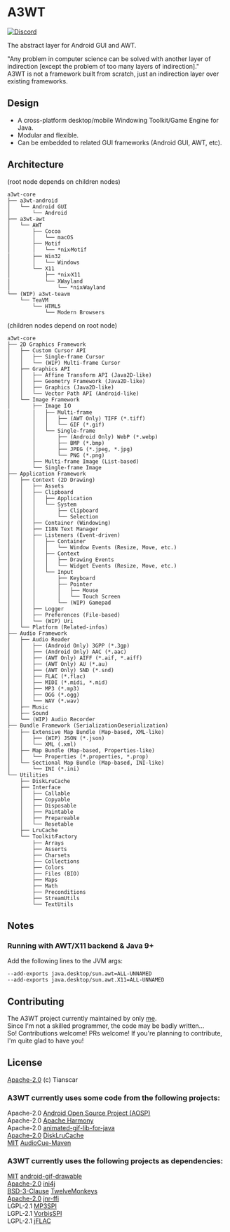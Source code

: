 # A3WT
[![Discord](https://img.shields.io/discord/1062481080202055752?style=for-the-badge&logo=discord)](https://discord.gg/hghED8mWUd)

The abstract layer for Android GUI and AWT.

"Any problem in computer science can be solved with another layer of indirection [except the problem of too many layers of indirection]."  
A3WT is not a framework built from scratch, just an indirection layer over existing frameworks.

## Design
- A cross-platform desktop/mobile Windowing Toolkit/Game Engine for Java.
- Modular and flexible.
- Can be embedded to related GUI frameworks (Android GUI, AWT, etc).

## Architecture

(root node depends on children nodes)
```
a3wt-core
├── a3wt-android
│   └── Android GUI
│       └── Android
├── a3wt-awt
│   └── AWT
│       ├── Cocoa
│       │   └── macOS
│       ├── Motif
│       │   └── *nix⁄Motif
│       ├── Win32
│       │   └── Windows
│       └── X11
│           ├── *nix⁄X11
│           └── XWayland
│               └── *nix⁄Wayland
└── (WIP) a3wt-teavm
    └── TeaVM
        └── HTML5
            └── Modern Browsers
```

(children nodes depend on root node)
```
a3wt-core
├── 2D Graphics Framework
│   ├── Custom Cursor API
│   │   ├── Single-frame Cursor
│   │   └── (WIP) Multi-frame Cursor
│   ├── Graphics API
│   │   ├── Affine Transform API (Java2D-like)
│   │   ├── Geometry Framework (Java2D-like)
│   │   ├── Graphics (Java2D-like)
│   │   └── Vector Path API (Android-like)
│   └── Image Framework
│       ├── Image I⁄O
│       │   ├── Multi-frame
│       │   │   ├── (AWT Only) TIFF (*.tiff)
│       │   │   └── GIF (*.gif)
│       │   └── Single-frame
│       │       ├── (Android Only) WebP (*.webp)
│       │       ├── BMP (*.bmp)
│       │       ├── JPEG (*.jpeg, *.jpg)
│       │       └── PNG (*.png)
│       ├── Multi-frame Image (List-based)
│       └── Single-frame Image
├── Application Framework
│   ├── Context (2D Drawing)
│   │   ├── Assets
│   │   ├── Clipboard
│   │   │   ├── Application
│   │   │   └── System
│   │   │       ├── Clipboard
│   │   │       └── Selection
│   │   ├── Container (Windowing)
│   │   ├── I18N Text Manager
│   │   ├── Listeners (Event-driven)
│   │   │   ├── Container
│   │   │   │   └── Window Events (Resize, Move, etc.)
│   │   │   ├── Context
│   │   │   │   ├── Drawing Events
│   │   │   │   └── Widget Events (Resize, Move, etc.)
│   │   │   └── Input
│   │   │       ├── Keyboard
│   │   │       ├── Pointer
│   │   │       │   ├── Mouse
│   │   │       │   └── Touch Screen
│   │   │       └── (WIP) Gamepad
│   │   ├── Logger
│   │   ├── Preferences (File-based)
│   │   └── (WIP) Uri
│   └── Platform (Related-infos)
├── Audio Framework
│   ├── Audio Reader
│   │   ├── (Android Only) 3GPP (*.3gp)
│   │   ├── (Android Only) AAC (*.aac)
│   │   ├── (AWT Only) AIFF (*.aif, *.aiff)
│   │   ├── (AWT Only) AU (*.au)
│   │   ├── (AWT Only) SND (*.snd)
│   │   ├── FLAC (*.flac)
│   │   ├── MIDI (*.midi, *.mid)
│   │   ├── MP3 (*.mp3)
│   │   ├── OGG (*.ogg)
│   │   └── WAV (*.wav)
│   ├── Music
│   ├── Sound
│   └── (WIP) Audio Recorder
├── Bundle Framework (Serialization⁄Deserialization)
│   ├── Extensive Map Bundle (Map-based, XML-like)
│   │   ├── (WIP) JSON (*.json)
│   │   └── XML (.xml)
│   ├── Map Bundle (Map-based, Properties-like)
│   │   └── Properties (*.properties, *.prop)
│   └── Sectional Map Bundle (Map-based, INI-like)
│       └── INI (*.ini)
└── Utilities
    ├── DiskLruCache
    ├── Interface
    │   ├── Callable
    │   ├── Copyable
    │   ├── Disposable
    │   ├── Paintable
    │   ├── Prepareable
    │   └── Resetable
    ├── LruCache
    └── Toolkit⁄Factory
        ├── Arrays
        ├── Asserts
        ├── Charsets
        ├── Collections
        ├── Colors
        ├── Files (BIO)
        ├── Maps
        ├── Math
        ├── Preconditions
        ├── StreamUtils
        └── TextUtils
```

## Notes
### Running with AWT/X11 backend & Java 9+
Add the following lines to the JVM args: 
```
--add-exports java.desktop/sun.awt=ALL-UNNAMED
--add-exports java.desktop/sun.awt.X11=ALL-UNNAMED
```

## Contributing
The A3WT project currently maintained by only [me](https://github.com/Tianscar).  
Since I'm not a skilled programmer, the code may be badly written...  
So! Contributions welcome! PRs welcome! If you're planning to contribute, I'm quite glad to have you!

## License
[Apache-2.0](LICENSE) (c) Tianscar

### A3WT currently uses some code from the following projects:
Apache-2.0 [Android Open Source Project (AOSP)](https://source.android.com/)  
Apache-2.0 [Apache Harmony](https://harmony.apache.org)  
Apache-2.0 [animated-gif-lib-for-java](https://github.com/rtyley/animated-gif-lib-for-java)  
[Apache-2.0](https://github.com/JakeWharton/DiskLruCache/blob/master/LICENSE.txt) [DiskLruCache](http://jakewharton.github.io/DiskLruCache)  
[MIT](https://github.com/philfrei/AudioCue-maven/blob/main/LICENSE) [AudioCue-Maven](https://github.com/philfrei/AudioCue-maven)
### A3WT currently uses the following projects as dependencies:
[MIT](https://github.com/koral--/android-gif-drawable/blob/dev/LICENSE) [android-gif-drawable](https://github.com/koral--/android-gif-drawable)  
[Apache-2.0](https://ini4j.sourceforge.net/license.html) [ini4j](https://ini4j.sourceforge.net/)  
[BSD-3-Clause](https://github.com/haraldk/TwelveMonkeys/blob/master/LICENSE.txt) [TwelveMonkeys](http://haraldk.github.io/TwelveMonkeys/)  
[Apache-2.0](https://github.com/jnr/jnr-ffi/blob/master/LICENSE) [jnr-ffi](https://github.com/jnr/jnr-ffi)  
LGPL-2.1 [MP3SPI](https://mvnrepository.com/artifact/com.googlecode.soundlibs/mp3spi/1.9.5.4)  
LGPL-2.1 [VorbisSPI](https://mvnrepository.com/artifact/com.googlecode.soundlibs/vorbisspi/1.0.3.3)  
LGPL-2.1 [jFLAC](https://jflac.sourceforge.net)
